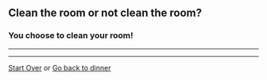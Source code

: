 ## Clean the room or not clean the room?
### You choose to clean your room!
---



---
[Start Over](../cooking-food.md)
or
[Go back to dinner](dinner.md)
